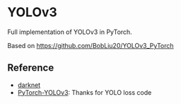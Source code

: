 # YOLOv3
Full implementation of YOLOv3 in PyTorch.

Based on https://github.com/BobLiu20/YOLOv3_PyTorch

## Reference
* [darknet](https://github.com/pjreddie/darknet)
* [PyTorch-YOLOv3](https://github.com/eriklindernoren/PyTorch-YOLOv3): Thanks for YOLO loss code
